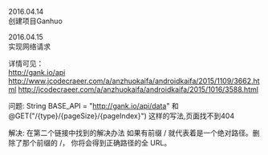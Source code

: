 2016.04.14<br>
创建项目Ganhuo

2016.04.15<br>
实现网络请求

详情可见：   
http://gank.io/api<br>
http://www.jcodecraeer.com/a/anzhuokaifa/androidkaifa/2015/1109/3662.html
http://jcodecraeer.com/a/anzhuokaifa/androidkaifa/2015/1016/3588.html

问题:
String BASE_API = "http://gank.io/api/data"
和
@GET("/{type}/{pageSize}/{pageIndex}")
这样的写法,页面找不到404

解决: 在第二个链接中找到的解决办法
如果有前缀 / 就代表着是一个绝对路径。删除了那个前缀的 /， 你将会得到正确路径的全 URL。
